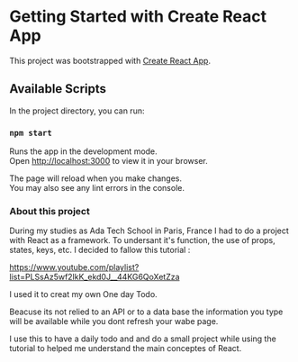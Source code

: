 # Getting Started with Create React App

This project was bootstrapped with [Create React App](https://github.com/facebook/create-react-app).

## Available Scripts

In the project directory, you can run:

### `npm start`

Runs the app in the development mode.\
Open [http://localhost:3000](http://localhost:3000) to view it in your browser.

The page will reload when you make changes.\
You may also see any lint errors in the console.

### About this project

During my studies as Ada Tech School in Paris, France I had to do a project with React as a framework.  To undersant it's function, the use of props, states, keys, etc. I decided to fallow this tutorial :

https://www.youtube.com/playlist?list=PLSsAz5wf2lkK_ekd0J__44KG6QoXetZza

I used it to creat my own One day Todo. 

Beacuse its not relied to an API or to a data base the information you type will be available while you dont refresh your wabe page. 

I use this to have a daily todo and and do a small project while using the tutorial to helped me understand the main conceptes of React. 